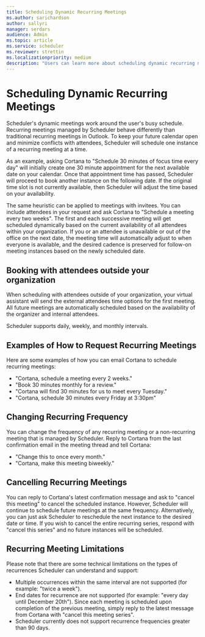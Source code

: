```yaml
---
title: Scheduling Dynamic Recurring Meetings
ms.author: sarichardson
author: sallyri
manager: serdars
audience: Admin
ms.topic: article
ms.service: scheduler
ms.reviewer: strettin
ms.localizationpriority: medium
description: "Users can learn more about scheduling dynamic recurring meetings."
---
```


# Scheduling Dynamic Recurring Meetings

Scheduler's dynamic meetings work around the user's busy schedule. Recurring meetings managed by Scheduler behave differently than traditional recurring meetings in Outlook. To keep your future calendar open and minimize conflicts with attendees, Scheduler will schedule one instance of a recurring meeting at a time.

As an example, asking Cortana to "Schedule 30 minutes of focus time every day" will initially create one 30 minute appointment for the next available date on your calendar.  Once that appointment time has passed, Scheduler will proceed to book another instance on the following date. If the original time slot is not currently available, then Scheduler will adjust the time based on your availability.

The same heuristic can be applied to meetings with invitees. You can include attendees in your request and ask Cortana to "Schedule a meeting every two weeks". The first and each successive meeting will get scheduled dynamically based on the current availability of all attendees within your organization. If you or an attendee is unavailable or out of the office on the next date, the meeting time will automatically adjust to when everyone is available, and the desired cadence is preserved for follow-on meeting instances based on the newly scheduled date.

## Booking with attendees outside your organization

When scheduling with attendees outside of your organization, your virtual assistant will send the external attendees time options for the first meeting. All future meetings are automatically scheduled based on the availability of the organizer and internal attendees.

Scheduler supports daily, weekly, and monthly intervals.

## Examples of How to Request Recurring Meetings

Here are some examples of how you can email Cortana to schedule recurring meetings:

- "Cortana, schedule a meeting every 2 weeks."
- "Book 30 minutes monthly for a review."
- "Cortana will find 30 minutes for us to meet every Tuesday."
- "Cortana, schedule 30 minutes every Friday at 3:30pm"

## Changing Recurring Frequency

You can change the frequency of any recurring meeting or a non-recurring meeting that is managed by Scheduler. Reply to Cortana from the last confirmation email in the meeting thread and tell Cortana:

- "Change this to once every month."
- "Cortana, make this meeting biweekly."

## Cancelling Recurring Meetings

You can reply to Cortana's latest confirmation message and ask to "cancel this meeting" to cancel the scheduled instance. However, Scheduler will continue to schedule future meetings at the same frequency. Alternatively, you can just ask Scheduler to reschedule the next instance to the desired date or time. If you wish to cancel the entire recurring series, respond with "cancel this series" and no future instances will be scheduled.

## Recurring Meeting Limitations

Please note that there are some technical limitations on the types of recurrences Scheduler can understand and support:

- Multiple occurrences within the same interval are not supported (for example: "twice a week").
- End dates for recurrence are not supported (for example: "every day until December 20th"). Since each meeting is scheduled upon completion of the previous meeting, simply reply to the latest message from Cortana with "cancel this meeting series".
- Scheduler currently does not support recurrence frequencies greater than 90 days.
